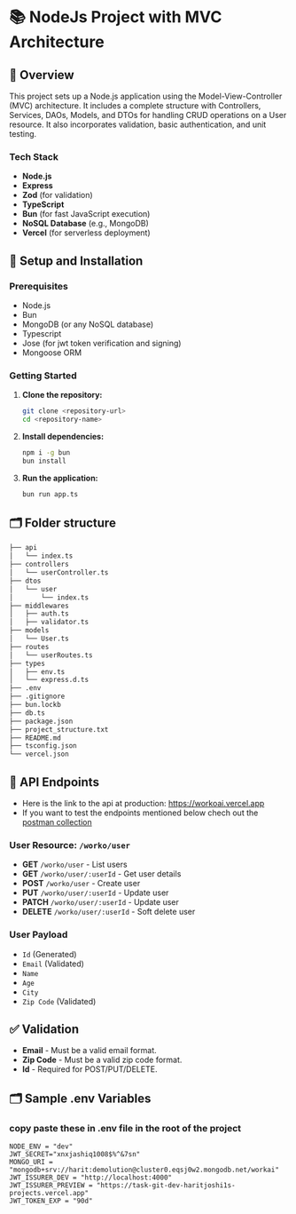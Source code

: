 # 📚 NodeJs Project with MVC Architecture

## 🌟 Overview
This project sets up a Node.js application using the Model-View-Controller (MVC) architecture. It includes a complete structure with Controllers, Services, DAOs, Models, and DTOs for handling CRUD operations on a User resource. It also incorporates validation, basic authentication, and unit testing.

### Tech Stack
- **Node.js**
- **Express**
- **Zod** (for validation)
- **TypeScript**
- **Bun** (for fast JavaScript execution)
- **NoSQL Database** (e.g., MongoDB)
- **Vercel** (for serverless deployment)

## 🔧 Setup and Installation

### Prerequisites
- Node.js
- Bun
- MongoDB (or any NoSQL database)
- Typescript
- Jose (for jwt token verification and signing)
- Mongoose ORM

### Getting Started

1. **Clone the repository:**
    ```sh
    git clone <repository-url>
    cd <repository-name>
    ```

2. **Install dependencies:**
    ```sh
    npm i -g bun
    bun install
    ```

3. **Run the application:**
    ```sh
    bun run app.ts
    ```

## 🗂️ Folder structure
```bash
├── api
│   └── index.ts
├── controllers
│   └── userController.ts
├── dtos
│   └── user
│       └── index.ts
├── middlewares
│   ├── auth.ts
│   ├── validator.ts
├── models
│   └── User.ts
├── routes
│   └── userRoutes.ts
├── types
│   ├── env.ts
│   └── express.d.ts
├── .env
├── .gitignore
├── bun.lockb
├── db.ts
├── package.json
├── project_structure.txt
├── README.md
├── tsconfig.json
└── vercel.json
```
## 🚀 API Endpoints

- Here is the link to the api at production:  https://workoai.vercel.app
- If you want to test the endpoints mentioned below chech out the [postman collection](https://www.postman.com/scholax/workspace/workioai/collection/12313396-120de791-377e-4bdd-b1e1-f3aa4982d258?action=share&creator=12313396&active-environment=12313396-3346455c-e757-4a9c-b7f9-8bfa5e4b10d8)

### User Resource: `/worko/user`

- **GET** `/worko/user` - List users
- **GET** `/worko/user/:userId` - Get user details
- **POST** `/worko/user` - Create user
- **PUT** `/worko/user/:userId` - Update user
- **PATCH** `/worko/user/:userId` - Update user
- **DELETE** `/worko/user/:userId` - Soft delete user

### User Payload
- `Id` (Generated)
- `Email` (Validated)
- `Name`
- `Age`
- `City`
- `Zip Code` (Validated)

## ✅ Validation

- **Email** - Must be a valid email format.
- **Zip Code** - Must be a valid zip code format.
- **Id** - Required for POST/PUT/DELETE.

## 🗂️ Sample .env Variables
### copy paste these in .env file in the root of the project
```env
NODE_ENV = "dev"
JWT_SECRET="xnxjashiq1008$%^&7sn"
MONGO_URI = "mongodb+srv://harit:demolution@cluster0.eqsj0w2.mongodb.net/workai"
JWT_ISSURER_DEV = "http://localhost:4000"
JWT_ISSURER_PREVIEW = "https://task-git-dev-haritjoshi1s-projects.vercel.app"
JWT_TOKEN_EXP = "90d"
```

